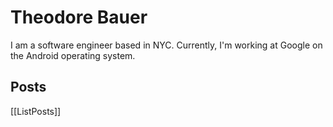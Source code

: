 # Theodore Bauer

I am a software engineer based in NYC. Currently, I'm working at Google on the Android operating system.

## Posts

[[ListPosts]]
